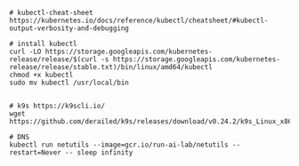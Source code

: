     # kubectl-cheat-sheet
    https://kubernetes.io/docs/reference/kubectl/cheatsheet/#kubectl-output-verbosity-and-debugging 

    # install kubectl
    curl -LO https://storage.googleapis.com/kubernetes-release/release/$(curl -s https://storage.googleapis.com/kubernetes-release/release/stable.txt)/bin/linux/amd64/kubectl
    chmod +x kubectl 
    sudo mv kubectl /usr/local/bin

        
    # k9s https://k9scli.io/ 
    wget https://github.com/derailed/k9s/releases/download/v0.24.2/k9s_Linux_x86_64.tar.gz

    # DNS
    kubectl run netutils --image=gcr.io/run-ai-lab/netutils --restart=Never -- sleep infinity
